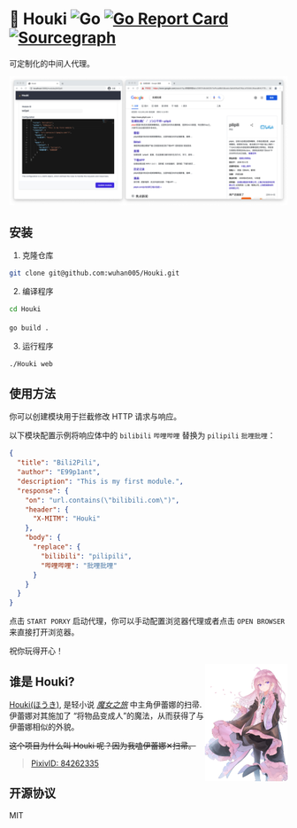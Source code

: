 # 🧹 Houki ![Go](https://github.com/wuhan005/Houki/workflows/Go/badge.svg) [![Go Report Card](https://goreportcard.com/badge/github.com/wuhan005/Houki)](https://goreportcard.com/report/github.com/wuhan005/Houki) [![Sourcegraph](https://img.shields.io/badge/view%20on-Sourcegraph-brightgreen.svg?logo=sourcegraph)](https://sourcegraph.com/github.com/wuhan005/Houki)

可定制化的中间人代理。

[![](./.github/readme/bili2pili-demo.png)]()

## 安装

1. 克隆仓库

```bash
git clone git@github.com:wuhan005/Houki.git
 ```

2. 编译程序

```bash
cd Houki

go build .
```

3. 运行程序

```bash
./Houki web
```

## 使用方法

你可以创建模块用于拦截修改 HTTP 请求与响应。

以下模块配置示例将响应体中的 `bilibili` `哔哩哔哩` 替换为 `pilipili` `批哩批哩`：

```json
{
  "title": "Bili2Pili",
  "author": "E99p1ant",
  "description": "This is my first module.",
  "response": {
    "on": "url.contains(\"bilibili.com\")",
    "header": {
      "X-MITM": "Houki"
    },
    "body": {
      "replace": {
        "bilibili": "pilipili",
        "哔哩哔哩": "批哩批哩"
      }
    }
  }
}
```

点击 `START PORXY` 启动代理，你可以手动配置浏览器代理或者点击 `OPEN BROWSER` 来直接打开浏览器。

祝你玩得开心！

<img align="right" width=150px src="./.github/readme/Houki_500x.png"/>

## 谁是 Houki?

[Houki(ほうき)](https://zh.moegirl.org.cn/index.php?title=%E6%89%AB%E5%B8%9A(%E9%AD%94%E5%A5%B3%E4%B9%8B%E6%97%85)),
是轻小说 [*魔女之旅*](https://zh.moegirl.org.cn/%E9%AD%94%E5%A5%B3%E4%B9%8B%E6%97%85) 中主角伊蕾娜的扫帚. 伊蕾娜对其施加了
“将物品变成人”的魔法，从而获得了与伊蕾娜相似的外貌。

~~这个项目为什么叫 Houki 呢？因为我嗑伊蕾娜✕扫帚。~~

> [PixivID: 84262335](https://www.pixiv.net/artworks/84262335)

## 开源协议

MIT
